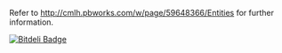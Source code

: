 Refer to http://cmlh.pbworks.com/w/page/59648366/Entities for further information.


[![Bitdeli Badge](https://d2weczhvl823v0.cloudfront.net/cmlh/maltego-entities-mirror/trend.png)](https://bitdeli.com/free "Bitdeli Badge")

